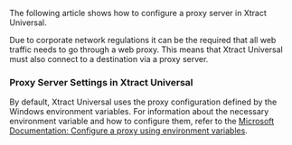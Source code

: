 The following article shows how to configure a proxy server in Xtract Universal.

Due to corporate network regulations it can be the required that all web traffic needs to go through a web proxy. This means that Xtract Universal must also connect to a destination via a proxy server.

### Proxy Server Settings in Xtract Universal

By default, Xtract Universal uses the proxy configuration defined by the Windows environment variables. For information about the necessary environment variable and how to configure them, refer to the [Microsoft Documentation: Configure a proxy using environment variables](https://learn.microsoft.com/en-us/dotnet/azure/sdk/configure-proxy?tabs=cmd#configure-using-environment-variables).
